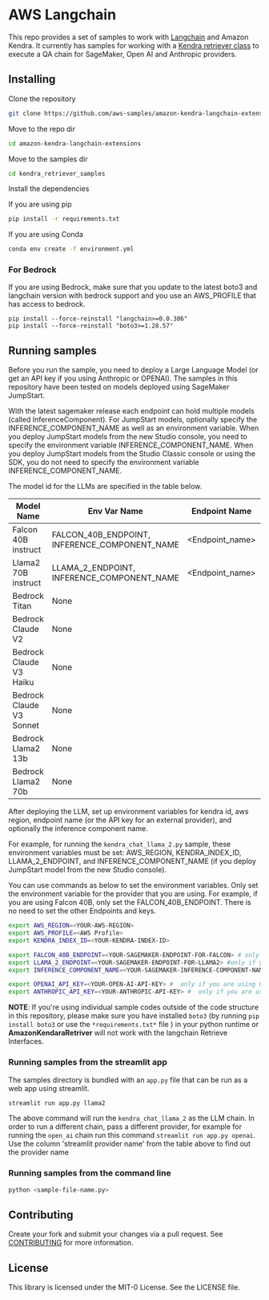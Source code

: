 # AWS Langchain
This repo provides a set of samples to work with [Langchain](https://github.com/hwchase17/langchain/tree/master) and Amazon Kendra. It currently has samples for working with a [Kendra retriever class](https://python.langchain.com/docs/integrations/retrievers/amazon_kendra_retriever) to execute a QA chain for SageMaker, Open AI and Anthropic providers. 

## Installing

Clone the repository
```bash
git clone https://github.com/aws-samples/amazon-kendra-langchain-extensions.git
```

Move to the repo dir
```bash
cd amazon-kendra-langchain-extensions
```

Move to the samples dir
```bash
cd kendra_retriever_samples
```

Install the dependencies

If you are using pip
```bash
pip install -r requirements.txt
```

If you are using Conda
```bash
conda env create -f environment.yml 
```

### For Bedrock
If you are using Bedrock, make sure that you update to the latest boto3 and langchain version with bedrock support and you use an AWS_PROFILE  that has access to bedrock.

```
pip install --force-reinstall "langchain>=0.0.306"
pip install --force-reinstall "boto3>=1.28.57"
```

## Running samples
Before you run the sample, you need to deploy a Large Language Model (or get an API key if you using Anthropic or OPENAI). The samples in this repository have been tested on models deployed using SageMaker JumpStart.  

With the latest sagemaker release each endpoint can hold multiple models (called InferenceComponent). For JumpStart models, optionally specify the INFERENCE_COMPONENT_NAME as well as an environment variable. When you deploy JumpStart models from the new Studio console, you need to specify the environment variable INFERENCE_COMPONENT_NAME. When you deploy JumpStart models from the Studio Classic console or using the SDK, you do not need to specify the environment variable INFERENCE_COMPONENT_NAME.

The model id for the LLMs are specified in the table below.

| Model Name | Env Var Name | Endpoint Name | Inference Component Name (Optional) | streamlit Provider Name |
| -----------| -------- | ------------------ |  ----------------- |----------------- |
| Falcon 40B instruct | FALCON_40B_ENDPOINT, INFERENCE_COMPONENT_NAME | <Endpoint_name> | <Inference_component_name> | falcon40b |
| Llama2 70B instruct | LLAMA_2_ENDPOINT, INFERENCE_COMPONENT_NAME | <Endpoint_name> | <Inference_component_name> | llama2 |
| Bedrock Titan | None | | | bedrock_titan |
| Bedrock Claude V2 | None | | | bedrock_claudev2 |
| Bedrock Claude V3 Haiku | None | | | bedrock_claudev3_haiku |
| Bedrock Claude V3 Sonnet | None | | | bedrock_claudev3_sonnet |
| Bedrock Llama2 13b | None | | | bedrock_llama2_13b |
| Bedrock Llama2 70b | None | | | bedrock_llama2_70b |

After deploying the LLM, set up environment variables for kendra id, aws region, endpoint name (or the API key for an external provider), and optionally the inference component name.

For example, for running the `kendra_chat_llama_2.py` sample, these environment variables must be set: AWS_REGION, KENDRA_INDEX_ID, LLAMA_2_ENDPOINT, and INFERENCE_COMPONENT_NAME (if you deploy JumpStart model from the new Studio console). 

You can use commands as below to set the environment variables. Only set the environment variable for the provider that you are using. For example, if you are using Falcon 40B, only set the FALCON_40B_ENDPOINT. There is no need to set the other Endpoints and keys.

```bash
export AWS_REGION=<YOUR-AWS-REGION>
export AWS_PROFILE=<AWS Profile>
export KENDRA_INDEX_ID=<YOUR-KENDRA-INDEX-ID>

export FALCON_40B_ENDPOINT=<YOUR-SAGEMAKER-ENDPOINT-FOR-FALCON> # only if you are using falcon as the endpoint
export LLAMA_2_ENDPOINT=<YOUR-SAGEMAKER-ENDPOINT-FOR-LLAMA2> #only if you are using llama2 as the endpoint
export INFERENCE_COMPONENT_NAME=<YOUR-SAGEMAKER-INFERENCE-COMPONENT-NAME> # only if you are deploying the FM via the new Studio console.

export OPENAI_API_KEY=<YOUR-OPEN-AI-API-KEY> #  only if you are using OPENAI as the endpoint
export ANTHROPIC_API_KEY=<YOUR-ANTHROPIC-API-KEY> #  only if you are using Anthropic as the endpoint
```


**NOTE**: If you're using individual sample codes outside of the code structure in this repository, please make sure you have installed `boto3` (by running `pip install boto3` or use the `*requirements.txt*` file ) in your python runtime or **AmazonKendaraRetriver** will not work with the langchain Retrieve Interfaces.



### Running samples from the streamlit app
The samples directory is bundled with an `app.py` file that can be run as a web app using streamlit. 

```bash
streamlit run app.py llama2
```

The above command will run the `kendra_chat_llama_2` as the LLM chain. In order to run a different chain, pass a different provider, for example for running the `open_ai` chain run this command `streamlit run app.py openai`. Use the column 'streamlit provider name' from the table above to find out the provider name



### Running samples from the command line
```bash
python <sample-file-name.py>
```

## Contributing
Create your fork and submit your changes via a pull request.
See [CONTRIBUTING](../CONTRIBUTING.md) for more information.

## License
This library is licensed under the MIT-0 License. See the LICENSE file.

